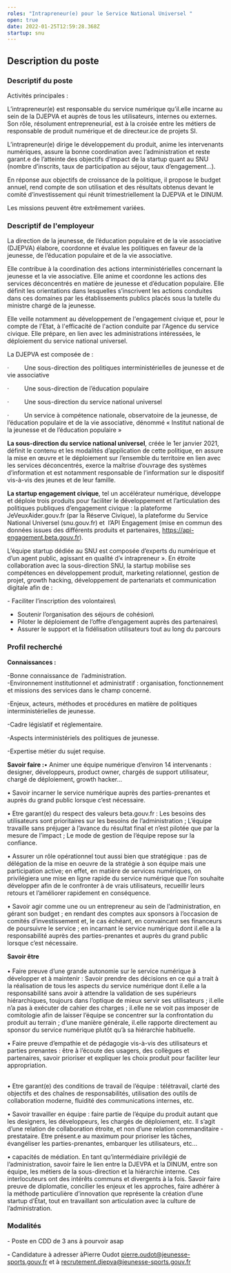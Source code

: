 ```yaml
---
roles: "Intrapreneur(e) pour le Service National Universel "
open: true
date: 2022-01-25T12:59:28.368Z
startup: snu
---
```

## Description du poste

### Descriptif du poste

Activités principales :

L’intrapreneur(e) est responsable du service numérique qu’il.elle incarne au sein de la DJEPVA et auprès de tous les utilisateurs, internes ou externes. Son rôle, résolument entrepreneurial, est à la croisée entre les métiers de responsable de produit numérique et de directeur.ice de projets SI.

L’intrapreneur(e) dirige le développement du produit, anime les intervenants numériques, assure la bonne coordination avec l’administration et reste garant.e de l’atteinte des objectifs d’impact de la startup quant au SNU (nombre d’inscrits, taux de participation au séjour, taux d’engagement...). 

En réponse aux objectifs de croissance de la politique, il propose le budget annuel, rend compte de son utilisation et des résultats obtenus devant le comité d’investissement qui réunit trimestriellement la DJEPVA et le DINUM.

Les missions peuvent être extrêmement variées.

### Descriptif de l'employeur

La direction de la jeunesse, de l’éducation populaire et de la vie associative (DJEPVA) élabore, coordonne et évalue les politiques en faveur de la jeunesse, de l’éducation populaire et de la vie associative.

Elle contribue à la coordination des actions interministérielles concernant la jeunesse et la vie associative. Elle anime et coordonne les actions des services déconcentrés en matière de jeunesse et d’éducation populaire. Elle définit les orientations dans lesquelles s’inscrivent les actions conduites dans ces domaines par les établissements publics placés sous la tutelle du ministre chargé de la jeunesse.

Elle veille notamment au développement de l'engagement civique et, pour le compte de l'Etat, à l'efficacité de l'action conduite par l'Agence du service civique. Elle prépare, en lien avec les administrations intéressées, le déploiement du service national universel.

La DJEPVA est composée de :

·         Une sous-direction des politiques interministérielles de jeunesse et de vie associative

·         Une sous-direction de l’éducation populaire

·         Une sous-direction du service national universel

·         Un service à compétence nationale, observatoire de la jeunesse, de l’éducation populaire et de la vie associative, dénommé « Institut national de la jeunesse et de l’éducation populaire »

**La sous-direction du service national universel**, créée le 1er janvier 2021, définit le contenu et les modalités d’application de cette politique, en assure la mise en œuvre et le déploiement sur l’ensemble du territoire en lien avec les services déconcentrés, exerce la maîtrise d’ouvrage des systèmes d’information et est notamment responsable de l’information sur le dispositif vis-à-vis des jeunes et de leur famille.

**La startup engagement civique**, tel un accélérateur numérique, développe et déploie trois produits pour faciliter le développement et l’articulation des politiques publiques d’engagement civique : la plateforme JeVeuxAider.gouv.fr (par la Réserve Civique), la plateforme du Service National Universel (snu.gouv.fr) et  l’API Engagement (mise en commun des données issues des différents produits et partenaires, https://api-engagement.beta.gouv.fr).

L’équipe startup dédiée au SNU est composée d’experts du numérique et d’un agent public, agissant en qualité d’« intrapreneur ». En étroite collaboration avec la sous-direction SNU, la startup mobilise ses compétences en développement produit, marketing relationnel, gestion de projet, growth hacking, développement de partenariats et communication digitale afin de :

\- Faciliter l’inscription des volontaires\
- Soutenir l’organisation des séjours de cohésion\
- Piloter le déploiement de l’offre d’engagement auprès des partenaires\
- Assurer le support et la fidélisation utilisateurs tout au long du parcours

### Profil recherché

**Connaissances :**

\-Bonne connaissance de  l’administration.\
-Environnement institutionnel et administratif : organisation, fonctionnement et missions des services dans le champ concerné.

\-Enjeux, acteurs, méthodes et procédures en matière de politiques interministérielles de jeunesse.

\-Cadre législatif et réglementaire.

\-Aspects interministériels des politiques de jeunesse.

\-Expertise métier du sujet requise. 

**Savoir faire :**• Animer une équipe numérique d’environ 14 intervenants : designer, développeurs, product owner, chargés de support utilisateur, chargé de déploiement, growth hacker...

• Savoir incarner le service numérique auprès des parties-prenantes et auprès du grand public lorsque c’est nécessaire.

• Etre garant(e) du respect des valeurs beta.gouv.fr : Les besoins des utilisateurs sont prioritaires sur les besoins de l’administration ; L’équipe travaille sans préjuger à l’avance du résultat final et n’est pilotée que par la mesure de l’impact ; Le mode de gestion de l’équipe repose sur la confiance.

• Assurer un rôle opérationnel tout aussi bien que stratégique : pas de délégation de la mise en oeuvre de la stratégie à son équipe mais une participation active; en effet, en matière de services numériques, on privilégiera une mise en ligne rapide du service numérique que l’on souhaite développer afin de le confronter à de vrais utilisateurs, recueillir leurs retours et l’améliorer rapidement en conséquence.

• Savoir agir comme une ou un entrepreneur au sein de l’administration, en gérant son budget ; en rendant des comptes aux sponsors à l’occasion de comités d’investissement et, le cas échéant, en convaincant ses financeurs de poursuivre le service ; en incarnant le service numérique dont il.elle a la responsabilité auprès des parties-prenantes et auprès du grand public lorsque c’est nécessaire. 

**Savoir être**\
\
• Faire preuve d’une grande autonomie sur le service numérique à développer et à maintenir : Savoir prendre des décisions en ce qui a trait à la réalisation de tous les aspects du service numérique dont il.elle a la responsabilité sans avoir à attendre la validation de ses supérieurs hiérarchiques, toujours dans l’optique de mieux servir ses utilisateurs ; il.elle n’a pas à exécuter de cahier des charges ; il.elle ne se voit pas imposer de comitologie afin de laisser l’équipe se concentrer sur la confrontation du produit au terrain ; d’une manière générale, il.elle rapporte directement au sponsor du service numérique plutôt qu’à sa hiérarchie habituelle.



• Faire preuve d’empathie et de pédagogie vis-à-vis des utilisateurs et parties prenantes : être à l’écoute des usagers, des collègues et partenaires, savoir prioriser et expliquer les choix produit pour faciliter leur appropriation.

\
• Etre garant(e) des conditions de travail de l’équipe : télétravail, clarté des objectifs et des chaînes de responsabilités, utilisation des outils de collaboration moderne, fluidité des communications internes, etc.

• Savoir travailler en équipe : faire partie de l’équipe du produit autant que les designers, les développeurs, les chargés de déploiement, etc. Il s’agit d’une relation de collaboration étroite, et non d’une relation commanditaire - prestataire. Etre présent.e au maximum pour prioriser les tâches, évangéliser les parties-prenantes, embarquer les utilisateurs, etc…

• capacités de médiation. En tant qu’intermédiaire privilégié de l’administration, savoir faire le lien entre la DJEVPA et la DINUM, entre son équipe, les métiers de la sous-direction et la hiérarchie interne. Ces interlocuteurs ont des intérêts communs et divergents à la fois. Savoir faire preuve de diplomatie, concilier les enjeux et les approches, faire adhérer à la méthode particulière d’innovation que représente la création d’une startup d’État, tout en travaillant son articulation avec la culture de l’administration.



### Modalités

\- Poste en CDD de 3 ans à pourvoir asap

**\-** Candidature à adresser àPierre Oudot <pierre.oudot@jeunesse-sports.gouv.fr> et à <recrutement.djepva@jeunesse-sports.gouv.fr>